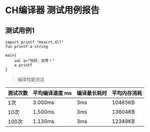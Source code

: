 # CH编译器 测试用例报告
## 测试用例1

```
import printf "msvcrt.dll"
fun printf a string

main{
    val a="你好，世界！"
    a printf
}
```
>编译性能测试

|测试次数|平均编译速度 ms|编译最长耗时|平均内存消耗|
| ------ | ------ | ------ | ------ |
|1次|3.000ms|3ms|10465KB|
|10次|1.500ms|3ms|13604KB|
|100次|1.130ms|3ms|12349KB|
